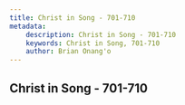 ```yaml
---
title: Christ in Song - 701-710
metadata:
    description: Christ in Song - 701-710
    keywords: Christ in Song, 701-710
    author: Brian Onang'o
---
```



## Christ in Song - 701-710
  